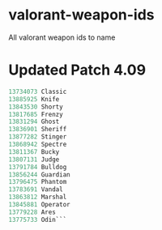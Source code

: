 # valorant-weapon-ids
All valorant weapon ids to name

# Updated Patch 4.09

```C
13734073 Classic
13885925 Knife
13843530 Shorty
13817685 Frenzy
13831294 Ghost
13836901 Sheriff
13877282 Stinger
13868942 Spectre
13811367 Bucky
13807131 Judge
13791784 Bulldog
13856244 Guardian
13796475 Phantom
13783691 Vandal
13863812 Marshal
13845881 Operator
13779228 Ares
13775733 Odin```
